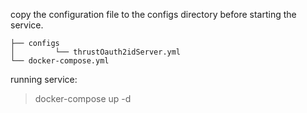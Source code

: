 
copy the configuration file to the configs directory before starting the service.

```
├── configs
│         └── thrustOauth2idServer.yml
└── docker-compose.yml
```

running service:

> docker-compose up -d
